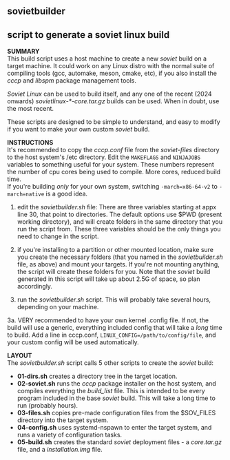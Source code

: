 ## sovietbuilder
script to generate a soviet linux build
---

**SUMMARY**  
This build script uses a host machine to create a new _soviet_ build on a target machine. It could work on any Linux distro with the normal suite of compiling tools (gcc, automake, meson, cmake, etc), if you also install the _cccp_ and _libspm_ package management tools.  

_Soviet Linux_ can be used to build itself, and any one of the recent (2024 onwards) _sovietlinux-*-core.tar.gz_ builds can be used. When in doubt, use the most recent. 

These scripts are designed to be simple to understand, and easy to modify if you want to make your own custom _soviet_ build.

**INSTRUCTIONS**  
It's recommended to copy the _cccp.conf_ file from the _soviet-files_ directory to the host system's /etc directory. Edit the `MAKEFLAGS` and `NINJAJOBS` variables to something useful for your system. These numbers represent the number of cpu cores being used to compile. More cores, reduced build time.  
If you're building _only_ for your own system, switching `-march=x86-64-v2` to `-march=native` is a good idea.


1. edit the _sovietbuilder.sh_ file:
There are three variables starting at appx line 30, that point to directories. The default options use $PWD (present working directory), and will create folders in the same directory that you run the script from. These three variables should be the only things you need to change in the script.

2. if you're installing to a partition or other mounted location, make sure you create the necessary folders (that you named in the _sovietbuilder.sh_ file, as above) and mount your targets. If you're not mounting anything, the script will create these folders for you. Note that the _soviet_ build generated in this script will take up about 2.5G of space, so plan accordingly.

3. run the _sovietbuilder.sh_ script. This will probably take several hours, depending on your machine.

3a. VERY recommended to have your own kernel .config file. If not, the build will use a generic, everything included config that will take a _long_ time to build. Add a line in cccp.conf, `LINUX_CONFIG=/path/to/config/file`, and your custom config will be used automatically.

**LAYOUT**  
The _sovietbuilder.sh_ script calls 5 other scripts to create the _soviet_ build:
- **01-dirs.sh** creates a directory tree in the target location.
- **02-soviet.sh** runs the _cccp_ package installer on the host system, and compiles everything the *build_list* file. This is intended to be every program included in the base _soviet_ build. This will take a long time to run (probably hours).
- **03-files.sh** copies pre-made configuration files from the $SOV_FILES directory into the target system.
- **04-config.sh** uses systemd-nspawn to enter the target system, and runs a variety of configuration tasks.
- **05-build.sh** creates the standard _soviet_ deployment files - a *core.tar.gz* file, and a *installation.img* file.
